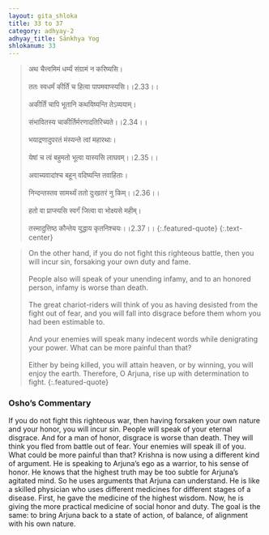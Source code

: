 ```yaml
---
layout: gita_shloka
title: 33 to 37
category: adhyay-2
adhyay_title: Sānkhya Yog
shlokanum: 33
---
```


> अथ चैत्त्वमिमं धर्म्यं संग्रामं न करिष्यसि।<br><br>ततः स्वधर्मं कीर्तिं च हित्वा पापमवाप्स्यसि।।2.33।।<br><br>अकीर्तिं चापि भूतानि कथयिष्यन्ति तेऽव्ययाम्।<br><br>संभावितस्य चाकीर्तिर्मरणादतिरिच्यते।।2.34।।<br><br>भयाद्रणादुपरतं मंस्यन्ते त्वां महारथाः।<br><br>येषां च त्वं बहुमतो भूत्वा यास्यसि लाघवम्।।2.35।।<br><br>अवाच्यवादांश्च बहून् वदिष्यन्ति तवाहिताः।<br><br>निन्दन्तस्तव सामर्थ्यं ततो दुःखतरं नु किम्।।2.36।।<br><br>हतो वा प्राप्स्यसि स्वर्गं जित्वा वा भोक्ष्यसे महीम्।<br><br>तस्मादुत्तिष्ठ कौन्तेय युद्धाय कृतनिश्चयः।।2.37।।
{:.featured-quote} 
{:.text-center}

> On the other hand, if you do not fight this righteous battle, then you will incur sin, forsaking your own duty and fame.<br><br>People also will speak of your unending infamy, and to an honored person, infamy is worse than death.<br><br>The great chariot-riders will think of you as having desisted from the fight out of fear, and you will fall into disgrace before them whom you had been estimable to.<br><br>And your enemies will speak many indecent words while denigrating your power. What can be more painful than that?<br><br>Either by being killed, you will attain heaven, or by winning, you will enjoy the earth. Therefore, O Arjuna, rise up with determination to fight.
{:.featured-quote}

### Osho’s Commentary
If you do not fight this righteous war, then having forsaken your own nature and your honor, you will incur sin. People will speak of your eternal disgrace. And for a man of honor, disgrace is worse than death. They will think you fled from battle out of fear. Your enemies will speak ill of you. What could be more painful than that?
Krishna is now using a different kind of argument. He is speaking to Arjuna’s ego as a warrior, to his sense of honor. He knows that the highest truth may be too subtle for Arjuna’s agitated mind. So he uses arguments that Arjuna can understand.
He is like a skilled physician who uses different medicines for different stages of a disease. First, he gave the medicine of the highest wisdom. Now, he is giving the more practical medicine of social honor and duty. The goal is the same: to bring Arjuna back to a state of action, of balance, of alignment with his own nature.
